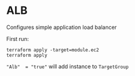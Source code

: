 # ALB

Configures simple application load balancer

First run:

```
terraform apply -target=module.ec2 
terraform apply
```

```"Alb"  = "true"``` will add instance to ```TargetGroup```